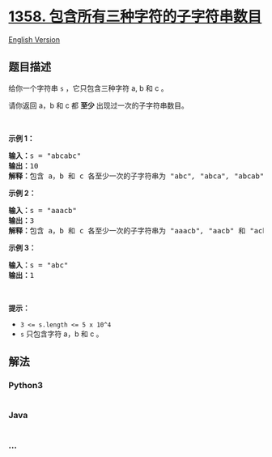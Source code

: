 # [1358. 包含所有三种字符的子字符串数目](https://leetcode-cn.com/problems/number-of-substrings-containing-all-three-characters)

[English Version](/solution/1300-1399/1358.Number%20of%20Substrings%20Containing%20All%20Three%20Characters/README_EN.md)

## 题目描述
<!-- 这里写题目描述 -->
<p>给你一个字符串 <code>s</code>&nbsp;，它只包含三种字符 a, b 和 c 。</p>

<p>请你返回 a，b 和 c 都&nbsp;<strong>至少&nbsp;</strong>出现过一次的子字符串数目。</p>

<p>&nbsp;</p>

<p><strong>示例 1：</strong></p>

<pre><strong>输入：</strong>s = &quot;abcabc&quot;
<strong>输出：</strong>10
<strong>解释：</strong>包含 a，b 和 c 各至少一次的子字符串为<em> &quot;</em>abc<em>&quot;, &quot;</em>abca<em>&quot;, &quot;</em>abcab<em>&quot;, &quot;</em>abcabc<em>&quot;, &quot;</em>bca<em>&quot;, &quot;</em>bcab<em>&quot;, &quot;</em>bcabc<em>&quot;, &quot;</em>cab<em>&quot;, &quot;</em>cabc<em>&quot; </em>和<em> &quot;</em>abc<em>&quot; </em>(<strong>相同</strong><strong>字符串算多次</strong>)<em>。</em>
</pre>

<p><strong>示例 2：</strong></p>

<pre><strong>输入：</strong>s = &quot;aaacb&quot;
<strong>输出：</strong>3
<strong>解释：</strong>包含 a，b 和 c 各至少一次的子字符串为<em> &quot;</em>aaacb<em>&quot;, &quot;</em>aacb<em>&quot; </em>和<em> &quot;</em>acb<em>&quot; 。</em>
</pre>

<p><strong>示例 3：</strong></p>

<pre><strong>输入：</strong>s = &quot;abc&quot;
<strong>输出：</strong>1
</pre>

<p>&nbsp;</p>

<p><strong>提示：</strong></p>

<ul>
	<li><code>3 &lt;= s.length &lt;= 5 x 10^4</code></li>
	<li><code>s</code>&nbsp;只包含字符 a，b 和 c 。</li>
</ul>



## 解法
<!-- 这里可写通用的实现逻辑 -->


<!-- tabs:start -->

### **Python3**
<!-- 这里可写当前语言的特殊实现逻辑 -->

```python

```

### **Java**
<!-- 这里可写当前语言的特殊实现逻辑 -->

```java

```

### **...**
```

```

<!-- tabs:end -->